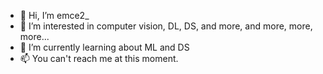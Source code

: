 - 👋 Hi, I’m emce2_
- 👀 I’m interested in computer vision, DL, DS, and more, and more, more, more...
- 🌱 I’m currently learning about ML and DS
- 📫 You can't reach me at this moment.

<!---
MunMichal2/MunMichal2 is a ✨ special ✨ repository because its `README.md` (this file) appears on your GitHub profile.
You can click the Preview link to take a look at your changes.
--->

